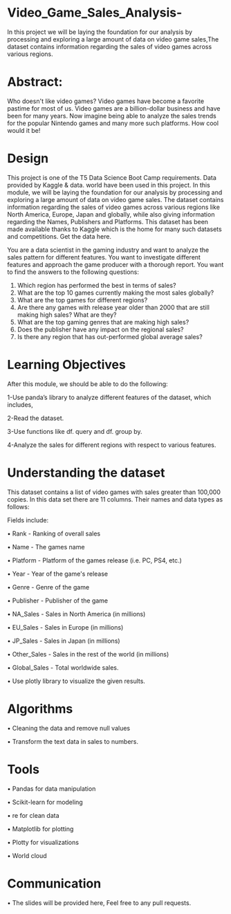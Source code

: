 # Video_Game_Sales_Analysis-
In this project we will be laying the foundation for our analysis by processing and exploring a large amount of data on video game sales,The dataset contains information regarding the sales of video games across various regions.

# Abstract:
Who doesn't like video games? Video games have become a favorite pastime for most of us. Video games are a billion-dollar business and have been for many years. Now imagine being able to analyze the sales trends for the popular Nintendo games and many more such platforms. How cool would it be!

# Design 
This project is one of the T5 Data Science Boot Camp requirements. Data provided by Kaggle & data. world have been used in this project. In this module, we will be laying the foundation for our analysis by processing and exploring a large amount of data on video game sales. The dataset contains information regarding the sales of video games across various regions like North America, Europe, Japan and globally, while also giving information regarding the Names, Publishers and Platforms. This dataset has been made available thanks to Kaggle which is the home for many such datasets and competitions. Get the data here.

You are a data scientist in the gaming industry and want to analyze the sales pattern for different features. You want to investigate different features and approach the game producer with a thorough report. You want to find the answers to the following questions:

1.	Which region has performed the best in terms of sales?
2.	What are the top 10 games currently making the most sales globally?
3.	What are the top games for different regions?
4.	Are there any games with release year older than 2000 that are still making high sales? What are they?
5.	What are the top gaming genres that are making high sales?
6.	Does the publisher have any impact on the regional sales?
7.	Is there any region that has out-performed global average sales?


# Learning Objectives
After this module, we should be able to do the following:

1-Use panda’s library to analyze different features of the dataset, which includes,

2-Read the dataset.

3-Use functions like df. query and df. group by.

4-Analyze the sales for different regions with respect to various features.

# Understanding the dataset
This dataset contains a list of video games with sales greater than 100,000 copies. In this data set there are 11 columns. Their names and data types as follows:

Fields include:

•	Rank - Ranking of overall sales

•	Name - The games name

•	Platform - Platform of the games release (i.e. PC, PS4, etc.)

•	Year - Year of the game's release

•	Genre - Genre of the game

•	Publisher - Publisher of the game

•	NA_Sales - Sales in North America (in millions)

•	EU_Sales - Sales in Europe (in millions)

•	JP_Sales - Sales in Japan (in millions)

•	Other_Sales - Sales in the rest of the world (in millions)

•	Global_Sales - Total worldwide sales.

•	Use plotly library to visualize the given results.

# Algorithms

•	Cleaning the data and remove null values 

•	Transform the text data in sales to numbers.

# Tools

•	Pandas for data manipulation

•	Scikit-learn for modeling

•	re for clean data

•	Matplotlib for plotting 

•	Plotty for visualizations

•	World cloud 

# Communication 
•	The slides will be provided here, Feel free to any pull requests.




